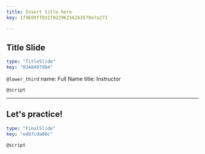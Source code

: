 ```yaml
---
title: Insert title here
key: 1f9699ff031f022961562b3579e7a273

---
```

## Title Slide

```yaml
type: "TitleSlide"
key: "0348497d84"
```

`@lower_third`
name: Full Name
title: Instructor


`@script`



---
## Let's practice!

```yaml
type: "FinalSlide"
key: "e4b7cda80c"
```

`@script`


